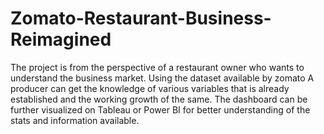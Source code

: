 # Zomato-Restaurant-Business-Reimagined
The project is from the perspective of a restaurant owner who wants to understand the business market.
Using the dataset available by zomato A producer can get the knowledge of various variables that is already established and the working growth of the same.
The dashboard can be further visualized on Tableau or Power BI for better understanding of the stats and information available.
